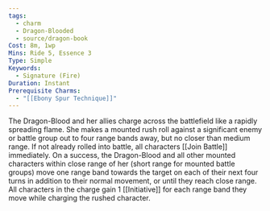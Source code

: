 ```yaml
---
tags:
  - charm
  - Dragon-Blooded
  - source/dragon-book
Cost: 8m, 1wp
Mins: Ride 5, Essence 3
Type: Simple
Keywords:
  - Signature (Fire)
Duration: Instant
Prerequisite Charms:
  - "[[Ebony Spur Technique]]"
---
```

The Dragon-Blood and her allies charge across the battlefield like a rapidly spreading flame. She makes a mounted rush roll against a significant enemy or battle group out to four range bands away, but no closer than medium range. If not already rolled into battle, all characters [[Join Battle]] immediately. On a success, the Dragon-Blood and all other mounted characters within close range of her (short range for mounted battle groups) move one range band towards the target on each of their next four turns in addition to their normal movement, or until they reach close range. All characters in the charge gain 1 [[Initiative]] for each range band they move while charging the rushed character.